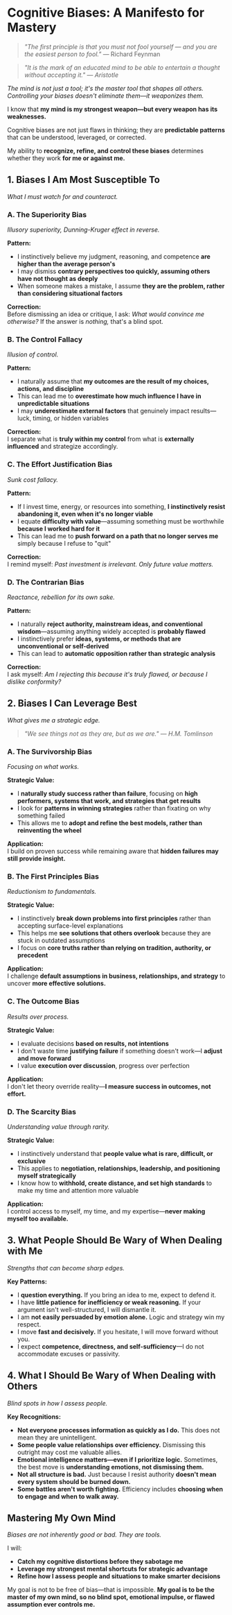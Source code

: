 # Cognitive Biases: A Manifesto for Mastery

> *"The first principle is that you must not fool yourself — and you are the easiest person to fool."* — Richard Feynman

> *"It is the mark of an educated mind to be able to entertain a thought without accepting it." — Aristotle*

*The mind is not just a tool; it's the master tool that shapes all others. Controlling your biases doesn't eliminate them—it weaponizes them.*

I know that **my mind is my strongest weapon—but every weapon has its weaknesses.**

Cognitive biases are not just flaws in thinking; they are **predictable patterns** that can be understood, leveraged, or corrected.

My ability to **recognize, refine, and control these biases** determines whether they work **for me or against me.**

## 1. Biases I Am Most Susceptible To

*What I must watch for and counteract.*

### A. The Superiority Bias

*Illusory superiority, Dunning-Kruger effect in reverse.*

**Pattern:**
- I instinctively believe my judgment, reasoning, and competence **are higher than the average person's**
- I may dismiss **contrary perspectives too quickly, assuming others have not thought as deeply**
- When someone makes a mistake, I assume **they are the problem, rather than considering situational factors**

**Correction:**  
Before dismissing an idea or critique, I ask: *What would convince me otherwise?* If the answer is *nothing,* that's a blind spot.

### B. The Control Fallacy

*Illusion of control.*

**Pattern:**
- I naturally assume that **my outcomes are the result of my choices, actions, and discipline**
- This can lead me to **overestimate how much influence I have in unpredictable situations**
- I may **underestimate external factors** that genuinely impact results—luck, timing, or hidden variables

**Correction:**  
I separate what is **truly within my control** from what is **externally influenced** and strategize accordingly.

### C. The Effort Justification Bias

*Sunk cost fallacy.*

**Pattern:**
- If I invest time, energy, or resources into something, **I instinctively resist abandoning it, even when it's no longer viable**
- I equate **difficulty with value**—assuming something must be worthwhile **because I worked hard for it**
- This can lead me to **push forward on a path that no longer serves me** simply because I refuse to "quit"

**Correction:**  
I remind myself: *Past investment is irrelevant. Only future value matters.*

### D. The Contrarian Bias

*Reactance, rebellion for its own sake.*

**Pattern:**
- I naturally **reject authority, mainstream ideas, and conventional wisdom**—assuming anything widely accepted is **probably flawed**
- I instinctively prefer **ideas, systems, or methods that are unconventional or self-derived**
- This can lead to **automatic opposition rather than strategic analysis**

**Correction:**  
I ask myself: *Am I rejecting this because it's truly flawed, or because I dislike conformity?*

## 2. Biases I Can Leverage Best

*What gives me a strategic edge.*

> *"We see things not as they are, but as we are." — H.M. Tomlinson*

### A. The Survivorship Bias

*Focusing on what works.*

**Strategic Value:**
- I **naturally study success rather than failure**, focusing on **high performers, systems that work, and strategies that get results**
- I look for **patterns in winning strategies** rather than fixating on why something failed
- This allows me to **adopt and refine the best models, rather than reinventing the wheel**

**Application:**  
I build on proven success while remaining aware that **hidden failures may still provide insight.**

### B. The First Principles Bias

*Reductionism to fundamentals.*

**Strategic Value:**
- I instinctively **break down problems into first principles** rather than accepting surface-level explanations
- This helps me **see solutions that others overlook** because they are stuck in outdated assumptions
- I focus on **core truths rather than relying on tradition, authority, or precedent**

**Application:**  
I challenge **default assumptions in business, relationships, and strategy** to uncover **more effective solutions.**

### C. The Outcome Bias

*Results over process.*

**Strategic Value:**
- I evaluate decisions **based on results, not intentions**
- I don't waste time **justifying failure** if something doesn't work—I **adjust and move forward**
- I value **execution over discussion**, progress over perfection

**Application:**  
I don't let theory override reality—**I measure success in outcomes, not effort.**

### D. The Scarcity Bias

*Understanding value through rarity.*

**Strategic Value:**
- I instinctively understand that **people value what is rare, difficult, or exclusive**
- This applies to **negotiation, relationships, leadership, and positioning myself strategically**
- I know how to **withhold, create distance, and set high standards** to make my time and attention more valuable

**Application:**  
I control access to myself, my time, and my expertise—**never making myself too available.**

## 3. What People Should Be Wary of When Dealing with Me

*Strengths that can become sharp edges.*

**Key Patterns:**
- I **question everything.** If you bring an idea to me, expect to defend it.
- I have **little patience for inefficiency or weak reasoning.** If your argument isn't well-structured, I will dismantle it.
- I am **not easily persuaded by emotion alone.** Logic and strategy win my respect.
- I move **fast and decisively.** If you hesitate, I will move forward without you.
- I expect **competence, directness, and self-sufficiency**—I do not accommodate excuses or passivity.

## 4. What I Should Be Wary of When Dealing with Others

*Blind spots in how I assess people.*

**Key Recognitions:**
- **Not everyone processes information as quickly as I do.** This does not mean they are unintelligent.
- **Some people value relationships over efficiency.** Dismissing this outright may cost me valuable allies.
- **Emotional intelligence matters—even if I prioritize logic.** Sometimes, the best move is **understanding emotions, not dismissing them.**
- **Not all structure is bad.** Just because I resist authority **doesn't mean every system should be burned down.**
- **Some battles aren't worth fighting.** Efficiency includes **choosing when to engage and when to walk away.**

## Mastering My Own Mind

*Biases are not inherently good or bad. They are tools.*

I will:
- **Catch my cognitive distortions before they sabotage me**
- **Leverage my strongest mental shortcuts for strategic advantage**
- **Refine how I assess people and situations to make smarter decisions**

My goal is not to be free of bias—that is impossible. **My goal is to be the master of my own mind, so no blind spot, emotional impulse, or flawed assumption ever controls me.**